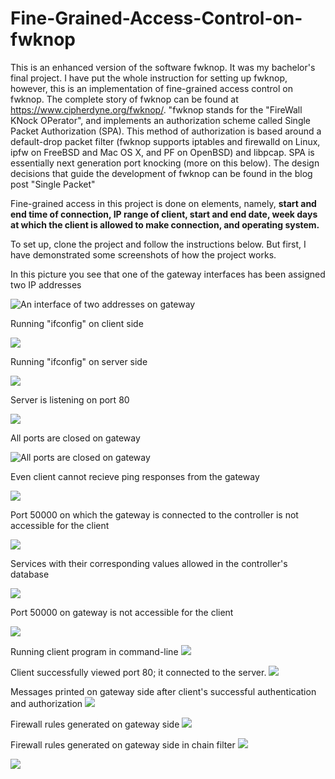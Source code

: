 # Fine-Grained-Access-Control-on-fwknop
This is an enhanced version of the software fwknop. It was my bachelor's final project. I have put the whole instruction for setting up fwknop, however, this is an implementation of fine-grained access control on fwknop. 
The complete story of fwknop can be found at https://www.cipherdyne.org/fwknop/. 
"fwknop stands for the "FireWall KNock OPerator", and implements an authorization scheme called Single Packet Authorization (SPA). This method of authorization is based around a default-drop packet filter (fwknop supports iptables and firewalld on Linux, ipfw on FreeBSD and Mac OS X, and PF on OpenBSD) and libpcap. SPA is essentially next generation port knocking (more on this below). The design decisions that guide the development of fwknop can be found in the blog post "Single Packet"

Fine-grained access in this project is done on elements, namely, **start and end time of connection, IP range of client, start and end date, week days at which the client is allowed to make connection, and operating system.**

To set up, clone the project and follow the instructions below. But first, I have demonstrated some screenshots of how the project works. 

In this picture you see that one of the gateway interfaces has been assigned two IP addresses

![An interface of two addresses on gateway](https://github.com/pyDeb/Fine-Grained-Access-Control-on-fwknop/blob/master/screenshots/1.png)


Running "ifconfig" on client side

![](https://github.com/pyDeb/Fine-Grained-Access-Control-on-fwknop/blob/master/screenshots/2.png)


Running "ifconfig" on server side

![](https://github.com/pyDeb/Fine-Grained-Access-Control-on-fwknop/blob/master/screenshots/3.png)


Server is listening on port 80

![](https://github.com/pyDeb/Fine-Grained-Access-Control-on-fwknop/blob/master/screenshots/4.png)

All ports are closed on gateway

![All ports are closed on gateway](https://github.com/pyDeb/Fine-Grained-Access-Control-on-fwknop/blob/master/screenshots/5.png)

Even client cannot recieve ping responses from the gateway

![](https://github.com/pyDeb/Fine-Grained-Access-Control-on-fwknop/blob/master/screenshots/6.png)


Port 50000 on which the gateway is connected to the controller is not accessible for the client

![](https://github.com/pyDeb/Fine-Grained-Access-Control-on-fwknop/blob/master/screenshots/7.png)


Services with their corresponding values allowed in the controller's database

![](https://github.com/pyDeb/Fine-Grained-Access-Control-on-fwknop/blob/master/screenshots/8.png)


Port 50000 on gateway is not accessible for the client

![](https://github.com/pyDeb/Fine-Grained-Access-Control-on-fwknop/blob/master/screenshots/9.png)


Running client program in command-line
![](https://github.com/pyDeb/Fine-Grained-Access-Control-on-fwknop/blob/master/screenshots/10.png)


Client successfully viewed port 80; it connected to the server.
![](https://github.com/pyDeb/Fine-Grained-Access-Control-on-fwknop/blob/master/screenshots/11.png)


Messages printed on gateway side after client's successful authentication and authorization
![](https://github.com/pyDeb/Fine-Grained-Access-Control-on-fwknop/blob/master/screenshots/12.png)


Firewall rules generated on gateway side
![](https://github.com/pyDeb/Fine-Grained-Access-Control-on-fwknop/blob/master/screenshots/13.png)

Firewall rules generated on gateway side in chain filter
![](https://github.com/pyDeb/Fine-Grained-Access-Control-on-fwknop/blob/master/screenshots/14.png)


![](https://github.com/pyDeb/Fine-Grained-Access-Control-on-fwknop/blob/master/screenshots/15.png)
